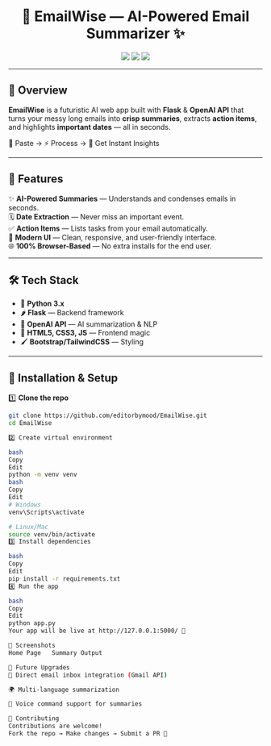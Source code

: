 <!-- Banner -->
<h1 align="center">🚀 EmailWise — AI-Powered Email Summarizer ✨</h1>

<p align="center">
  <img src="https://img.shields.io/badge/Flask-2C3E50?style=for-the-badge&logo=flask&logoColor=white" />
  <img src="https://img.shields.io/badge/OpenAI_API-412991?style=for-the-badge&logo=openai&logoColor=white" />
  <img src="https://img.shields.io/badge/Python-FFD43B?style=for-the-badge&logo=python&logoColor=blue" />
</p>

---

## 🌟 Overview  
**EmailWise** is a futuristic AI web app built with **Flask** & **OpenAI API** that turns your messy long emails into **crisp summaries**, extracts **action items**, and highlights **important dates** — all in seconds.  

💌 Paste → ⚡ Process → 🎯 Get Instant Insights  

---

## 🔮 Features  
✨ **AI-Powered Summaries** — Understands and condenses emails in seconds.  
🗓 **Date Extraction** — Never miss an important event.  
✅ **Action Items** — Lists tasks from your email automatically.  
🎨 **Modern UI** — Clean, responsive, and user-friendly interface.  
🌐 **100% Browser-Based** — No extra installs for the end user.  

---

## 🛠 Tech Stack  
- 🐍 **Python 3.x**  
- 🌶 **Flask** — Backend framework  
- 🤖 **OpenAI API** — AI summarization & NLP  
- 🎨 **HTML5, CSS3, JS** — Frontend magic  
- 🖌 **Bootstrap/TailwindCSS** — Styling  

---

## 🚀 Installation & Setup  
1️⃣ **Clone the repo**  
```bash
git clone https://github.com/editorbymood/EmailWise.git
cd EmailWise

2️⃣ Create virtual environment

bash
Copy
Edit
python -m venv venv
bash
Copy
Edit
# Windows
venv\Scripts\activate

# Linux/Mac
source venv/bin/activate
3️⃣ Install dependencies

bash
Copy
Edit
pip install -r requirements.txt
4️⃣ Run the app

bash
Copy
Edit
python app.py
Your app will be live at http://127.0.0.1:5000/ 🚀

📸 Screenshots
Home Page	Summary Output

🧠 Future Upgrades
📧 Direct email inbox integration (Gmail API)

🌍 Multi-language summarization

🎤 Voice command support for summaries

🤝 Contributing
Contributions are welcome!
Fork the repo → Make changes → Submit a PR 🚀




